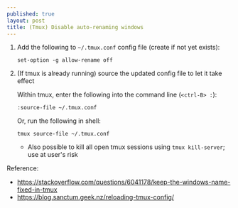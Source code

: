 ```yaml
---
published: true
layout: post
title: (Tmux) Disable auto-renaming windows
---
```


1.  Add the following to `~/.tmux.conf` config file (create if not yet exists):

    ```
    set-option -g allow-rename off
    ```
   
2.  (If tmux is already running) source the updated config file to let it take effect

    Within tmux, enter the following into the command line (`<ctrl-B> :`):
    ```
    :source-file ~/.tmux.conf
    ```
    Or, run the following in shell:
    ```
    tmux source-file ~/.tmux.conf
    ```
    - Also possible to kill all open tmux sessions using `tmux kill-server`; use at user's risk


Reference:
- <https://stackoverflow.com/questions/6041178/keep-the-windows-name-fixed-in-tmux>
- <https://blog.sanctum.geek.nz/reloading-tmux-config/>
